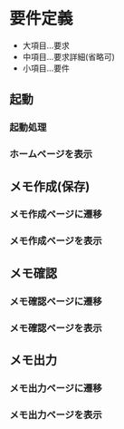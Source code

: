 # 要件定義
* 大項目…要求
* 中項目…要求詳細(省略可)
* 小項目…要件

## 起動
### 起動処理

### ホームページを表示

## メモ作成(保存)
### メモ作成ページに遷移

### メモ作成ページを表示

## メモ確認
### メモ確認ページに遷移

### メモ確認ページを表示

## メモ出力
### メモ出力ページに遷移

### メモ出力ページを表示

